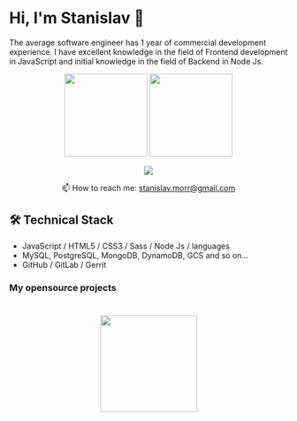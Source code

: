 # Hi, I'm Stanislav 👋
The average software engineer has 1 year of commercial development experience. I have excellent knowledge in the field of Frontend development in JavaScript and initial knowledge in the field of Backend in Node Js.

<p align='center'>
   <a href="https://github-readme-stats.vercel.app/api?username=romankh3&show_icons=true&count_private=true"><img
           height=150
           src="https://github-readme-stats.vercel.app/api?username=STARGUS&show_icons=true&count_private=true"/></a>
   <a href="https://github.com/STARGUS/github-readme-stats"><img height=150
                                                                  src="https://github-readme-stats.vercel.app/api/top-langs/?username=STARGUS&layout=compact"/></a>
</p>

<p align='center'>
   <a href="https://t.me/joinchat/Stivenmorr">
       <img src="https://img.shields.io/badge/Telegram-2CA5E0?style=for-the-badge&logo=telegram&logoColor=white"/>
   </a>
<p align='center'>
   📫 How to reach me: <a href='mailto:stanislav.morr@gmail.com'>stanislav.morr@gmail.com</a>
</p>



## 🛠 Technical Stack


*   JavaScript / HTML5 / CSS3 / Sass / Node Js / languages
*   MySQL, PostgreSQL, MongoDB,  DynamoDB, GCS and so on...
*   GitHub / GitLab / Gerrit

### My opensource projects


<div align="center" style="margin: 40px 0">
   <a href="https://github.com/STARGUS/github-profile-views-counter">
       <img width="175px" src="https://komarev.com/ghpvc/?username=STARGUS&color=DE002D">
   </a>
</div>


